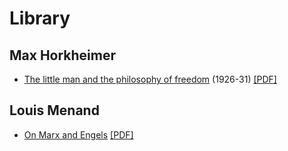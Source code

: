 # Library

## Max Horkheimer
- [The little man and the philosophy of freedom](/library/horkheimer/the-little-man) (1926-31) [[PDF]](http://chriscutrone.platypus1917.org/wp-content/uploads/2010/04/horkheimer_littlemanphilosophyfreedomdaemmerung1926-31.pdf)

## Louis Menand
- [On Marx and Engels](/library/menand/on-marx-and-engels) [[PDF]](https://platypus1917.org/wp-content/uploads/2010/09/menandlouis_edmundwilsonfinlandstationintro2003.pdf)
